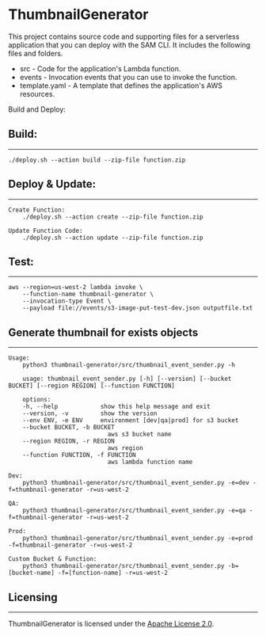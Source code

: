 # ThumbnailGenerator

This project contains source code and supporting files for a serverless application that you can deploy with the SAM CLI. It includes the following files and folders.

- src - Code for the application's Lambda function.
- events - Invocation events that you can use to invoke the function.
- template.yaml - A template that defines the application's AWS resources.


Build and Deploy:

## Build:
------
    ./deploy.sh --action build --zip-file function.zip

## Deploy & Update:
-------
    Create Function:
        ./deploy.sh --action create --zip-file function.zip

    Update Function Code:
        ./deploy.sh --action update --zip-file function.zip


## Test:
------
    aws --region=us-west-2 lambda invoke \
        --function-name thumbnail-generator \
        --invocation-type Event \
        --payload file://events/s3-image-put-test-dev.json outputfile.txt

## Generate thumbnail for exists objects
---
```shell
Usage:
    python3 thumbnail-generator/src/thumbnail_event_sender.py -h

    usage: thumbnail_event_sender.py [-h] [--version] [--bucket BUCKET] [--region REGION] [--function FUNCTION]

    options:
    -h, --help            show this help message and exit
    --version, -v         show the version
    --env ENV, -e ENV     environment [dev|qa|prod] for s3 bucket
    --bucket BUCKET, -b BUCKET
                            aws s3 bucket name
    --region REGION, -r REGION
                            aws region
    --function FUNCTION, -f FUNCTION
                            aws lambda function name

Dev:
    python3 thumbnail-generator/src/thumbnail_event_sender.py -e=dev -f=thumbnail-generator -r=us-west-2

QA:
    python3 thumbnail-generator/src/thumbnail_event_sender.py -e=qa -f=thumbnail-generator -r=us-west-2

Prod:
    python3 thumbnail-generator/src/thumbnail_event_sender.py -e=prod -f=thumbnail-generator -r=us-west-2

Custom Bucket & Function:
    python3 thumbnail-generator/src/thumbnail_event_sender.py -b=[bucket-name] -f=[function-name] -r=us-west-2
```

## Licensing
------
ThumbnailGenerator is licensed under the [Apache License 2.0](https://github.com/ViaDroid/thumbnail-generator/blob/main/LICENSE).